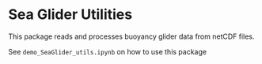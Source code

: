 # Sea Glider Utilities
This package reads and processes buoyancy glider data from netCDF files.  

See `demo_SeaGlider_utils.ipynb` on how to use this package 